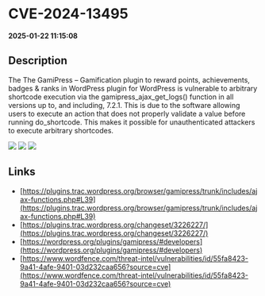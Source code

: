 # CVE-2024-13495

**2025-01-22 11:15:08**

## Description
The The GamiPress – Gamification plugin to reward points, achievements, badges & ranks in WordPress plugin for WordPress is vulnerable to arbitrary shortcode execution via the gamipress_ajax_get_logs() function in all versions up to, and including, 7.2.1. This is due to the software allowing users to execute an action that does not properly validate a value before running do_shortcode. This makes it possible for unauthenticated attackers to execute arbitrary shortcodes.

![](https://img.shields.io/static/v1?label=Score&message=7.3&color=red)
![](https://img.shields.io/static/v1?label=Severity&message=HIGH&color=red)
![](https://img.shields.io/static/v1?label=CWE&message=RCE&color=green)

## Links
- [https://plugins.trac.wordpress.org/browser/gamipress/trunk/includes/ajax-functions.php#L39](https://plugins.trac.wordpress.org/browser/gamipress/trunk/includes/ajax-functions.php#L39)
- [https://plugins.trac.wordpress.org/changeset/3226227/](https://plugins.trac.wordpress.org/changeset/3226227/)
- [https://wordpress.org/plugins/gamipress/#developers](https://wordpress.org/plugins/gamipress/#developers)
- [https://www.wordfence.com/threat-intel/vulnerabilities/id/55fa8423-9a41-4afe-9401-03d232caa656?source=cve](https://www.wordfence.com/threat-intel/vulnerabilities/id/55fa8423-9a41-4afe-9401-03d232caa656?source=cve)
